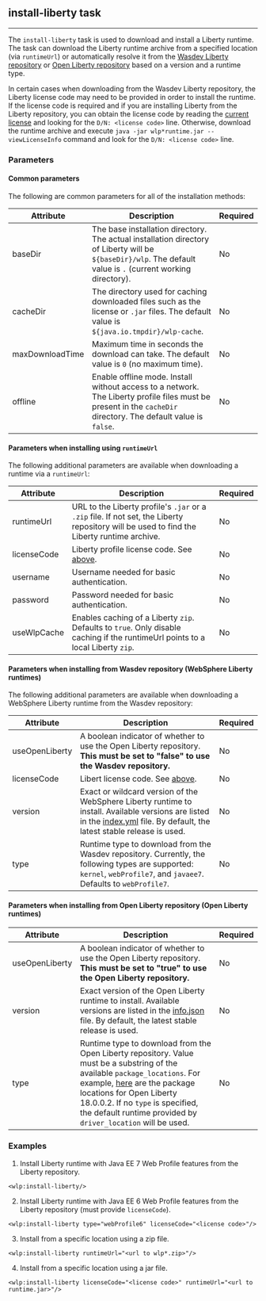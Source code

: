 ## install-liberty task
---

The `install-liberty` task is used to download and install a Liberty runtime. The task can download the Liberty runtime archive from a specified location (via `runtimeUrl`) or automatically resolve it from the [Wasdev Liberty repository](https://developer.ibm.com/wasdev/downloads/) or [Open Liberty repository](https://openliberty.io/downloads/) based on a version and a runtime type. 

In certain cases when downloading from the Wasdev Liberty repository, the Liberty license code may need to be provided in order to install the runtime. If the license code is required and if you are installing Liberty from the Liberty repository, you can obtain the license code by reading the [current license](https://public.dhe.ibm.com/ibmdl/export/pub/software/websphere/wasdev/downloads/wlp/16.0.0.2/lafiles/runtime/en.html) and looking for the `D/N: <license code>` line. Otherwise, download the runtime archive and execute `java -jar wlp*runtime.jar --viewLicenseInfo` command and look for the `D/N: <license code>` line.

### Parameters

#### Common parameters

The following are common parameters for all of the installation methods:

| Attribute | Description | Required |
| --------- | ------------ | ----------|
| baseDir | The base installation directory. The actual installation directory of Liberty will be `${baseDir}/wlp`. The default value is `.` (current working directory). | No | 
| cacheDir | The directory used for caching downloaded files such as the license or `.jar` files. The default value is `${java.io.tmpdir}/wlp-cache`. | No | 
| maxDownloadTime | Maximum time in seconds the download can take. The default value is `0` (no maximum time). | No | 
| offline | Enable offline mode. Install without access to a network. The Liberty profile files must be present in the `cacheDir` directory. The default value is `false`. | No |

#### Parameters when installing using `runtimeUrl`

The following additional parameters are available when downloading a runtime via a `runtimeUrl`:

| Attribute | Description | Required |
| --------- | ------------ | ----------|
| runtimeUrl | URL to the Liberty profile's `.jar` or a `.zip` file. If not set, the Liberty repository will be used to find the Liberty runtime archive. | No |
| licenseCode | Liberty profile license code. See [above](#install-liberty-task). | No |
| username | Username needed for basic authentication. | No | 
| password | Password needed for basic authentication. | No | 
| useWlpCache | Enables caching of a Liberty `zip`. Defaults to `true`. Only disable caching if the runtimeUrl points to a local Liberty `zip`. | No |

#### Parameters when installing from Wasdev repository (WebSphere Liberty runtimes)

The following additional parameters are available when downloading a WebSphere Liberty runtime from the Wasdev repository:

| Attribute | Description | Required |
| --------- | ------------ | ----------|
| useOpenLiberty | A boolean indicator of whether to use the Open Liberty repository. **This must be set to "false" to use the Wasdev repository.** | No |
| licenseCode | Libert license code. See [above](#install-liberty-task). | No |
| version | Exact or wildcard version of the WebSphere Liberty runtime to install. Available versions are listed in the [index.yml](http://public.dhe.ibm.com/ibmdl/export/pub/software/websphere/wasdev/downloads/wlp/index.yml) file. By default, the latest stable release is used. | No |
| type | Runtime type to download from the Wasdev repository. Currently, the following types are supported: `kernel`, `webProfile7`, and `javaee7`. Defaults to `webProfile7`. | No |

#### Parameters when installing from Open Liberty repository (Open Liberty runtimes)

| Attribute | Description | Required |
| --------- | ------------ | ----------|
| useOpenLiberty | A boolean indicator of whether to use the Open Liberty repository. **This must be set to "true" to use the Open Liberty repository.** | No |
| version | Exact version of the Open Liberty runtime to install. Available versions are listed in the [info.json](https://public.dhe.ibm.com/ibmdl/export/pub/software/openliberty/runtime/release/info.json) file. By default, the latest stable release is used. | No |
| type | Runtime type to download from the Open Liberty repository. Value must be a substring of the available `package_locations`. For example, [here](https://public.dhe.ibm.com/ibmdl/export/pub/software/openliberty/runtime/release/2018-06-19_0502/info.json) are the package locations for Open Liberty 18.0.0.2. If no `type` is specified, the default runtime provided by `driver_location` will be used. | No |

### Examples

1. Install Liberty runtime with Java EE 7 Web Profile features from the Liberty repository.

 ```ant
<wlp:install-liberty/>
 ```

2. Install Liberty runtime with Java EE 6 Web Profile features from the Liberty repository (must provide `licenseCode`).

 ```ant
<wlp:install-liberty type="webProfile6" licenseCode="<license code>"/>
 ```

3. Install from a specific location using a zip file.

 ```ant
<wlp:install-liberty runtimeUrl="<url to wlp*.zip>"/>
 ```

4. Install from a specific location using a jar file.

 ```ant
<wlp:install-liberty licenseCode="<license code>" runtimeUrl="<url to runtime.jar>"/>
 ```
